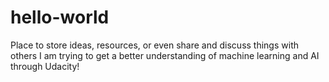# hello-world
Place to store ideas, resources, or even share and discuss things with others
I am trying to get a better understanding of machine learning and AI through Udacity!
